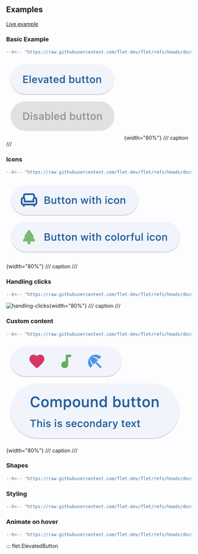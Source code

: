 ## Examples

[Live example](https://flet-controls-gallery.fly.dev/buttons/elevatedbutton)

### Basic Example

```python
--8<-- "https://raw.githubusercontent.com/flet-dev/flet/refs/heads/docs/sdk/python/examples/controls/elevated-button/basic.py"
```

![basic](https://raw.githubusercontent.com/flet-dev/flet/docs/sdk/python/examples/python/controls/elevated-button/media/basic.png){width="80%"}
/// caption
///

### Icons

```python
--8<-- "https://raw.githubusercontent.com/flet-dev/flet/refs/heads/docs/sdk/python/examples/controls/elevated-button/icons.py"
```

![icons](https://raw.githubusercontent.com/flet-dev/flet/docs/sdk/python/examples/python/controls/elevated-button/media/icons.png){width="80%"}
/// caption
///

### Handling clicks

```python
--8<-- "https://raw.githubusercontent.com/flet-dev/flet/refs/heads/docs/sdk/python/examples/controls/elevated-button/handling-clicks.py"
```

![handling-clicks](https://raw.githubusercontent.com/flet-dev/flet/docs/sdk/python/examples/python/controls/elevated-button/media/handling-clicks.png){width="80%"}
/// caption
///

### Custom content

```python
--8<-- "https://raw.githubusercontent.com/flet-dev/flet/refs/heads/docs/sdk/python/examples/controls/elevated-button/custom-content.py"
```

![custom-content](https://raw.githubusercontent.com/flet-dev/flet/docs/sdk/python/examples/python/controls/elevated-button/media/custom-content.png){width="80%"}
/// caption
///

### Shapes

```python
--8<-- "https://raw.githubusercontent.com/flet-dev/flet/refs/heads/docs/sdk/python/examples/controls/elevated-button/shapes.py"
```

### Styling

```python
--8<-- "https://raw.githubusercontent.com/flet-dev/flet/refs/heads/docs/sdk/python/examples/controls/elevated-button/styling.py"
```

### Animate on hover

```python
--8<-- "https://raw.githubusercontent.com/flet-dev/flet/refs/heads/docs/sdk/python/examples/controls/elevated-button/animate-on-hover.py"
```

::: flet.ElevatedButton
